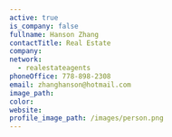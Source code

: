 ```yaml
---
active: true
is_company: false
fullname: Hanson Zhang
contactTitle: Real Estate
company:
network:
  - realestateagents
phoneOffice: 778-898-2308
email: zhanghanson@hotmail.com
image_path:
color:
website:
profile_image_path: /images/person.png
---
```

